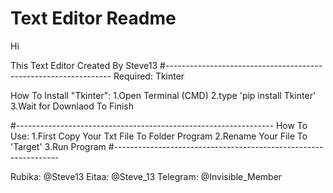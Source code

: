 # Text Editor Readme
Hi

This Text Editor Created By Steve13
#----------------------------------------------------------------
Required: Tkinter

How To Install "Tkinter":
    1.Open Terminal (CMD)
    2.type 'pip install Tkinter'
    3.Wait for Downlaod To Finish

#----------------------------------------------------------------
How To Use: 
    1.First Copy Your Txt File To Folder Program
    2.Rename Your File To 'Target'
    3.Run Program
#----------------------------------------------------------------

Rubika: @Steve13
Eitaa: @Steve_13
Telegram: @Invisible_Member
